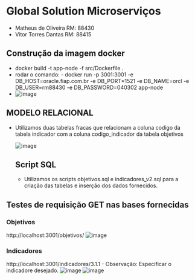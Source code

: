 # Global Solution Microserviços

- Matheus de Oliveira RM: 88430
- Vitor Torres Dantas RM: 88415
  
## Construção da imagem docker

- docker build -t app-node -f src/Dockerfile .
- rodar o comando: - docker run -p 3001:3001 -e DB_HOST=oracle.fiap.com.br -e DB_PORT=1521 -e DB_NAME=orcl -e DB_USER=rm88430 -e DB_PASSWORD=040302 app-node
- ![image](https://github.com/mtshto/Global-Micro/assets/82169520/9e59630f-87a0-441b-b045-70dd968dfc32)


## MODELO RELACIONAL

- Utilizamos duas tabelas fracas que relacionam a coluna codigo da tabela indicador com a coluna codigo_indicador da tabela objetivos

  ![image](https://github.com/mtshto/Global-Micro/assets/62342894/bf16d850-78fd-44ec-ae03-9d031cf1eb6b)

  ## Script SQL

  - Utilizamos os scripts objetivos.sql e indicadores_v2.sql para a criação das tabelas e inserção dos dados fornecidos.

## Testes de requisição GET nas bases fornecidas
### Objetivos
http://localhost:3001/objetivos/
![image](https://github.com/mtshto/Global-Micro/assets/82169520/cf01970f-2d64-4a5c-9327-c63b32870e67)

### Indicadores
http://localhost:3001/indicadores/3.1.1 - Observação: Especificar o indicadore desejado.
![image](https://github.com/mtshto/Global-Micro/assets/82169520/d41d52f9-5072-4544-adc1-fabc9b6a2757)
![image](https://github.com/mtshto/Global-Micro/assets/82169520/2ae89c13-abc1-4b5b-8983-41d96bbc67e7)




